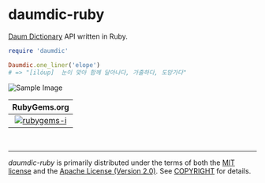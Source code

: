 daumdic-ruby
========
[Daum Dictionary] API written in Ruby.

```ruby
require 'daumdic'

Daumdic.one_liner('elope')
# => "[ilóup]  눈이 맞아 함께 달아나다, 가출하다, 도망가다"
```

![Sample Image]

| RubyGems.org                |
|:---------------------------:|
| [![rubygems-i]][rubygems-a] |

<br>

--------
*daumdic-ruby* is primarily distributed under the terms of both the [MIT
license] and the [Apache License (Version 2.0)]. See [COPYRIGHT] for details.

[rubygems-i]: https://img.shields.io/gem/v/daumdic.svg
[rubygems-a]: https://rubygems.org/gems/daumdic
[Sample Image]: https://i.imgur.com/7gPWHo0.png
[Daum Dictionary]: http://dic.daum.net/
[MIT license]: LICENSE-MIT
[Apache License (Version 2.0)]: LICENSE-APACHE
[COPYRIGHT]: COPYRIGHT
